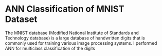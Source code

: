 # ANN Classification of MNIST Dataset
 The MNIST database (Modified National Institute of Standards and Technology database) is a large database of handwritten digits that is commonly used for training various image processing systems. I performed ANN for multiclass classification of the digits
